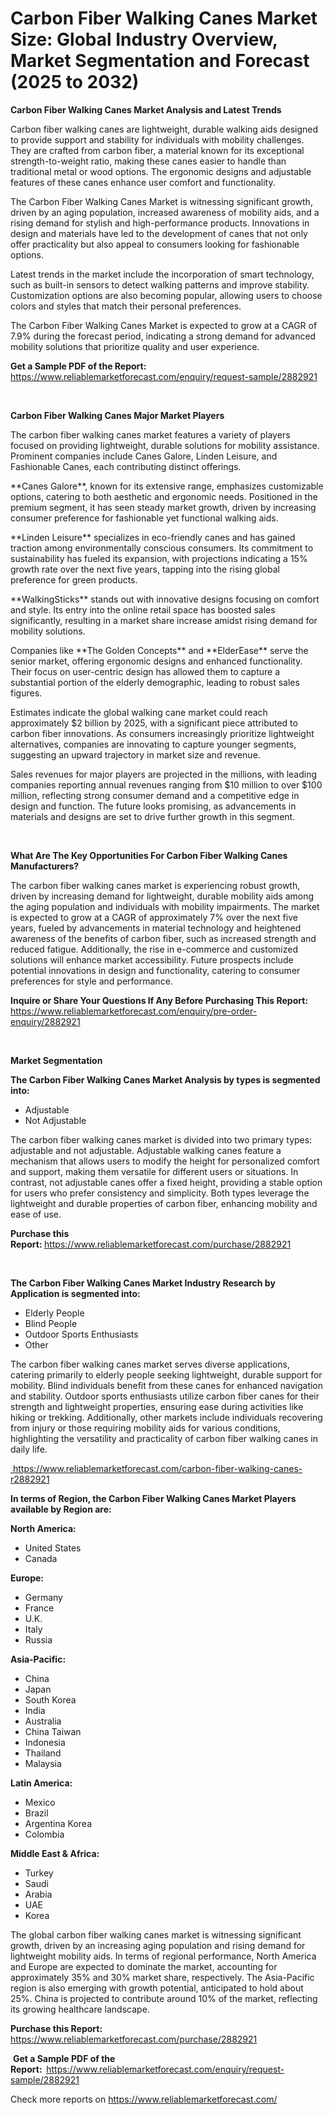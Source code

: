 <p><h1>Carbon Fiber Walking Canes Market Size: Global Industry Overview, Market Segmentation and Forecast (2025 to 2032)</h1></p><p><strong>Carbon Fiber Walking Canes Market Analysis and Latest Trends</strong></p>
<p><p>Carbon fiber walking canes are lightweight, durable walking aids designed to provide support and stability for individuals with mobility challenges. They are crafted from carbon fiber, a material known for its exceptional strength-to-weight ratio, making these canes easier to handle than traditional metal or wood options. The ergonomic designs and adjustable features of these canes enhance user comfort and functionality.</p><p>The Carbon Fiber Walking Canes Market is witnessing significant growth, driven by an aging population, increased awareness of mobility aids, and a rising demand for stylish and high-performance products. Innovations in design and materials have led to the development of canes that not only offer practicality but also appeal to consumers looking for fashionable options.</p><p>Latest trends in the market include the incorporation of smart technology, such as built-in sensors to detect walking patterns and improve stability. Customization options are also becoming popular, allowing users to choose colors and styles that match their personal preferences.</p><p>The Carbon Fiber Walking Canes Market is expected to grow at a CAGR of 7.9% during the forecast period, indicating a strong demand for advanced mobility solutions that prioritize quality and user experience.</p></p>
<p><strong>Get a Sample PDF of the Report:&nbsp;</strong> <a href="https://www.reliablemarketforecast.com/enquiry/request-sample/2882921?utm_campaign=3132&utm_medium=2&utm_source=Github&utm_content=ia&utm_term=13032025&utm_id=carbon-fiber-walking-canes">https://www.reliablemarketforecast.com/enquiry/request-sample/2882921</a></p>
<p>&nbsp;</p>
<p><strong>Carbon Fiber Walking Canes Major Market Players</strong></p>
<p><p>The carbon fiber walking canes market features a variety of players focused on providing lightweight, durable solutions for mobility assistance. Prominent companies include Canes Galore, Linden Leisure, and Fashionable Canes, each contributing distinct offerings.</p><p>**Canes Galore**, known for its extensive range, emphasizes customizable options, catering to both aesthetic and ergonomic needs. Positioned in the premium segment, it has seen steady market growth, driven by increasing consumer preference for fashionable yet functional walking aids.</p><p>**Linden Leisure** specializes in eco-friendly canes and has gained traction among environmentally conscious consumers. Its commitment to sustainability has fueled its expansion, with projections indicating a 15% growth rate over the next five years, tapping into the rising global preference for green products.</p><p>**WalkingSticks** stands out with innovative designs focusing on comfort and style. Its entry into the online retail space has boosted sales significantly, resulting in a market share increase amidst rising demand for mobility solutions.</p><p>Companies like **The Golden Concepts** and **ElderEase** serve the senior market, offering ergonomic designs and enhanced functionality. Their focus on user-centric design has allowed them to capture a substantial portion of the elderly demographic, leading to robust sales figures.</p><p>Estimates indicate the global walking cane market could reach approximately $2 billion by 2025, with a significant piece attributed to carbon fiber innovations. As consumers increasingly prioritize lightweight alternatives, companies are innovating to capture younger segments, suggesting an upward trajectory in market size and revenue.</p><p>Sales revenues for major players are projected in the millions, with leading companies reporting annual revenues ranging from $10 million to over $100 million, reflecting strong consumer demand and a competitive edge in design and function. The future looks promising, as advancements in materials and designs are set to drive further growth in this segment.</p></p>
<p>&nbsp;</p>
<p><strong>What Are The Key Opportunities For Carbon Fiber Walking Canes Manufacturers?</strong></p>
<p><p>The carbon fiber walking canes market is experiencing robust growth, driven by increasing demand for lightweight, durable mobility aids among the aging population and individuals with mobility impairments. The market is expected to grow at a CAGR of approximately 7% over the next five years, fueled by advancements in material technology and heightened awareness of the benefits of carbon fiber, such as increased strength and reduced fatigue. Additionally, the rise in e-commerce and customized solutions will enhance market accessibility. Future prospects include potential innovations in design and functionality, catering to consumer preferences for style and performance.</p></p>
<p><strong>Inquire or Share Your Questions If Any Before Purchasing This Report:</strong> <a href="https://www.reliablemarketforecast.com/enquiry/pre-order-enquiry/2882921?utm_campaign=3132&utm_medium=2&utm_source=Github&utm_content=ia&utm_term=13032025&utm_id=carbon-fiber-walking-canes">https://www.reliablemarketforecast.com/enquiry/pre-order-enquiry/2882921</a></p>
<p>&nbsp;</p>
<p><strong>Market Segmentation</strong></p>
<p><strong>The Carbon Fiber Walking Canes Market Analysis by types is segmented into:</strong></p>
<p><ul><li>Adjustable</li><li>Not Adjustable</li></ul></p>
<p><p>The carbon fiber walking canes market is divided into two primary types: adjustable and not adjustable. Adjustable walking canes feature a mechanism that allows users to modify the height for personalized comfort and support, making them versatile for different users or situations. In contrast, not adjustable canes offer a fixed height, providing a stable option for users who prefer consistency and simplicity. Both types leverage the lightweight and durable properties of carbon fiber, enhancing mobility and ease of use.</p></p>
<p><strong>Purchase this Report:&nbsp;</strong><a href="https://www.reliablemarketforecast.com/purchase/2882921?utm_campaign=3132&utm_medium=2&utm_source=Github&utm_content=ia&utm_term=13032025&utm_id=carbon-fiber-walking-canes">https://www.reliablemarketforecast.com/purchase/2882921</a></p>
<p>&nbsp;</p>
<p><strong>The Carbon Fiber Walking Canes Market Industry Research by Application is segmented into:</strong></p>
<p><ul><li>Elderly People</li><li>Blind People</li><li>Outdoor Sports Enthusiasts</li><li>Other</li></ul></p>
<p><p>The carbon fiber walking canes market serves diverse applications, catering primarily to elderly people seeking lightweight, durable support for mobility. Blind individuals benefit from these canes for enhanced navigation and stability. Outdoor sports enthusiasts utilize carbon fiber canes for their strength and lightweight properties, ensuring ease during activities like hiking or trekking. Additionally, other markets include individuals recovering from injury or those requiring mobility aids for various conditions, highlighting the versatility and practicality of carbon fiber walking canes in daily life.</p></p>
<p><a href="https://www.reliablemarketforecast.com/carbon-fiber-walking-canes-r2882921?utm_campaign=3132&utm_medium=2&utm_source=Github&utm_content=ia&utm_term=13032025&utm_id=carbon-fiber-walking-canes">&nbsp;https://www.reliablemarketforecast.com/carbon-fiber-walking-canes-r2882921</a></p>
<p><strong>In terms of Region, the Carbon Fiber Walking Canes Market Players available by Region are:</strong></p>
<p>
    <p> <strong> North America: </strong>
        <ul>
            <li>United States</li>
            <li>Canada</li>
        </ul>
        </p> 
    <p> <strong> Europe: </strong>
        <ul>
            <li>Germany</li>
            <li>France</li>
            <li>U.K.</li>
            <li>Italy</li>
            <li>Russia</li>
        </ul>
        </p> 
    <p> <strong> Asia-Pacific: </strong>
        <ul>
            <li>China</li>
            <li>Japan</li>
            <li>South Korea</li>
            <li>India</li>
            <li>Australia</li>
            <li>China Taiwan</li>
            <li>Indonesia</li>
            <li>Thailand</li>
            <li>Malaysia</li>
        </ul>
        </p> 
    <p> <strong> Latin America: </strong>
        <ul>
            <li>Mexico</li>
            <li>Brazil</li>
            <li>Argentina Korea</li>
            <li>Colombia</li>
        </ul>
        </p> 
    <p> <strong> Middle East & Africa: </strong>
        <ul>
            <li>Turkey</li>
            <li>Saudi</li>
            <li>Arabia</li>
            <li>UAE</li>
            <li>Korea</li>
        </ul>
    </p>
    </p>
<p><p>The global carbon fiber walking canes market is witnessing significant growth, driven by an increasing aging population and rising demand for lightweight mobility aids. In terms of regional performance, North America and Europe are expected to dominate the market, accounting for approximately 35% and 30% market share, respectively. The Asia-Pacific region is also emerging with growth potential, anticipated to hold about 25%. China is projected to contribute around 10% of the market, reflecting its growing healthcare landscape.</p></p>
<p><strong>Purchase this Report: </strong><a href="https://www.reliablemarketforecast.com/purchase/2882921?utm_campaign=3132&utm_medium=2&utm_source=Github&utm_content=ia&utm_term=13032025&utm_id=carbon-fiber-walking-canes">https://www.reliablemarketforecast.com/purchase/2882921</a></p>
<p>&nbsp;<strong>Get a Sample PDF of the Report:&nbsp;&nbsp;</strong><a href="https://www.reliablemarketforecast.com/enquiry/request-sample/2882921?utm_campaign=3132&utm_medium=2&utm_source=Github&utm_content=ia&utm_term=13032025&utm_id=carbon-fiber-walking-canes">https://www.reliablemarketforecast.com/enquiry/request-sample/2882921</a></p>
<p><strong></strong></p>
<p>Check more reports on <a href="https://www.reliablemarketforecast.com/?utm_campaign=3132&utm_medium=2&utm_source=Github&utm_content=ia&utm_term=13032025&utm_id=carbon-fiber-walking-canes">https://www.reliablemarketforecast.com/</a></p>
